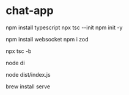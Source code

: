 # chat-app


 npm install typescript
 npx tsc --init
 npm init -y


 npm install websocket 
 npm i zod

 npx tsc -b

 node di

 node dist/index.js

 brew install serve